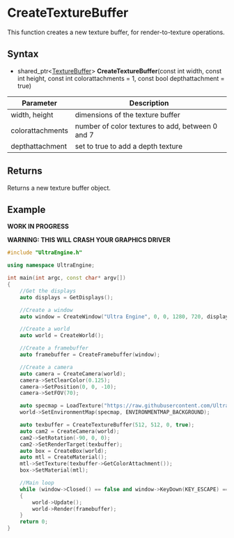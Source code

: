 # CreateTextureBuffer

This function creates a new texture buffer, for render-to-texture operations.

## Syntax

- shared_ptr<[TextureBuffer](TextureBuffer.md)> **CreateTextureBuffer**(const int width, const int height, const int colorattachments = 1, const bool depthattachment = true)

| Parameter | Description |
|---|---|
| width, height | dimensions of the texture buffer |
| colorattachments | number of color textures to add, between 0 and 7 |
| depthattachment | set to true to add a depth texture |

## Returns

Returns a new texture buffer object.

## Example

**WORK IN PROGRESS**

**WARNING: THIS WILL CRASH YOUR GRAPHICS DRIVER**

```c++
#include "UltraEngine.h"

using namespace UltraEngine;

int main(int argc, const char* argv[])
{
    //Get the displays
    auto displays = GetDisplays();

    //Create a window
    auto window = CreateWindow("Ultra Engine", 0, 0, 1280, 720, displays[0], WINDOW_CENTER | WINDOW_TITLEBAR);

    //Create a world
    auto world = CreateWorld();

    //Create a framebuffer
    auto framebuffer = CreateFramebuffer(window);

    //Create a camera
    auto camera = CreateCamera(world);
    camera->SetClearColor(0.125);
    camera->SetPosition(0, 0, -10);
    camera->SetFOV(70);

    auto specmap = LoadTexture("https://raw.githubusercontent.com/UltraEngine/Documentation/master/Assets/Materials/Environment/Storm/specular.dds");
    world->SetEnvironmentMap(specmap, ENVIRONMENTMAP_BACKGROUND);

    auto texbuffer = CreateTextureBuffer(512, 512, 0, true);
    auto cam2 = CreateCamera(world);
    cam2->SetRotation(-90, 0, 0);
    cam2->SetRenderTarget(texbuffer);
    auto box = CreateBox(world);
    auto mtl = CreateMaterial();
    mtl->SetTexture(texbuffer->GetColorAttachment());
    box->SetMaterial(mtl);

    //Main loop
    while (window->Closed() == false and window->KeyDown(KEY_ESCAPE) == false)
    {
        world->Update();
        world->Render(framebuffer);
    }
    return 0;
}
```
